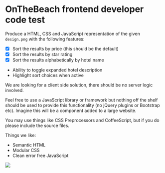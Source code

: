 # OnTheBeach frontend developer code test

Produce a HTML, CSS and JavaScript representation of the given `design.png` with the following features:

- [x] Sort the results by price (this should be the default)
- [x] Sort the results by star rating
- [x] Sort the results alphabetically by hotel name
- Ability to toggle expanded hotel description
- Highlight sort choices when active

We are looking for a client side solution, there should be no server logic involved.

Feel free to use a JavaScript library or framework but nothing off the shelf should be used to provide this functionality (no jQuery plugins or Bootstrap etc). Imagine this will be a component added to a large website.

You may use things like CSS Preprocessors and CoffeeScript, but if you do please include the source files.

Things we like:

- Semantic HTML
- Modular CSS
- Clean error free JavaScript

![](design.png)
